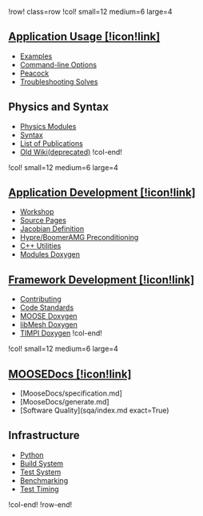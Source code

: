 !row! class=row
!col! small=12 medium=6 large=4
## [Application Usage [!icon!link]](application_usage/index.md)

- [Examples](examples/index.md)
- [Command-line Options](command_line_usage.md)
- [Peacock](peacock.md)
- [Troubleshooting Solves](failed_solves.md)

## Physics and Syntax

- [Physics Modules](modules/index.md)
- [Syntax](syntax/index.md)
- [List of Publications](publications.md)
- [Old Wiki(deprecated)](https://www.mooseframework.org/old/wiki)
!col-end!

!col! small=12 medium=6 large=4
## [Application Development [!icon!link]](application_development/index.md)

- [Workshop](https://mooseframework.org/workshop)
- [Source Pages](source/index.md)
- [Jacobian Definition](/jacobian_definition.md)
- [Hypre/BoomerAMG Preconditioning](hypre.md)
- [C++ Utilities](utils/index.md)
- [Modules Doxygen](http://mooseframework.org/docs/doxygen/modules/classes.html)

## [Framework Development [!icon!link]](framework_development/index.md)

- [Contributing](framework_development/contributing.md)
- [Code Standards](code_standards.md)
- [MOOSE Doxygen](https://mooseframework.org/docs/doxygen/moose/classes.html)
- [libMesh Doxygen](https://mooseframework.org/docs/doxygen/libmesh/classes.html)
- [TIMPI Doxygen](https://mooseframework.org/docs/doxygen/timpi/classes.html)
!col-end!

!col! small=12 medium=6 large=4
## [MOOSEDocs [!icon!link]](MooseDocs/index.md)

- [MooseDocs/specification.md]
- [MooseDocs/generate.md]
- [Software Quality](sqa/index.md exact=True)

## Infrastructure

- [Python](python/index.md)
- [Build System](/build_system.md)
- [Test System](/test_system.md)
- [Benchmarking](/performance_benchmarking.md)
- [Test Timing](https://mooseframework.org/docs/timing/)

!col-end!
!row-end!

